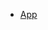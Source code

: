 <!-- 
* External Links
  * [App](https://glosss.yongfu.name)
  * [GitHub](https://github.com/liao961120/docs-gloss-search)
  * [Maintainer](https://yongfu.name)
 -->

* [App](https://glosss.yongfu.name)